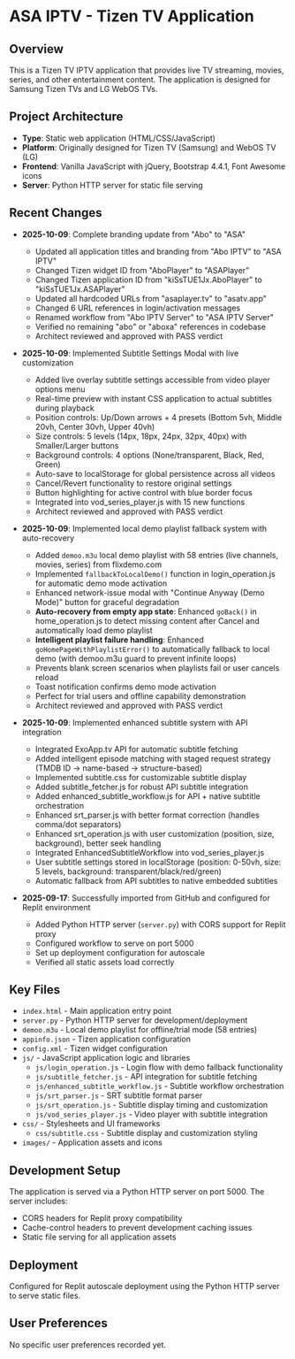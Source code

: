 # ASA IPTV - Tizen TV Application

## Overview
This is a Tizen TV IPTV application that provides live TV streaming, movies, series, and other entertainment content. The application is designed for Samsung Tizen TVs and LG WebOS TVs.

## Project Architecture
- **Type**: Static web application (HTML/CSS/JavaScript)
- **Platform**: Originally designed for Tizen TV (Samsung) and WebOS TV (LG)
- **Frontend**: Vanilla JavaScript with jQuery, Bootstrap 4.4.1, Font Awesome icons
- **Server**: Python HTTP server for static file serving

## Recent Changes
- **2025-10-09**: Complete branding update from "Abo" to "ASA"
  - Updated all application titles and branding from "Abo IPTV" to "ASA IPTV"
  - Changed Tizen widget ID from "AboPlayer" to "ASAPlayer"
  - Changed Tizen application ID from "kiSsTUE1Jx.AboPlayer" to "kiSsTUE1Jx.ASAPlayer"
  - Updated all hardcoded URLs from "asaplayer.tv" to "asatv.app"
  - Changed 6 URL references in login/activation messages
  - Renamed workflow from "Abo IPTV Server" to "ASA IPTV Server"
  - Verified no remaining "abo" or "aboxa" references in codebase
  - Architect reviewed and approved with PASS verdict

- **2025-10-09**: Implemented Subtitle Settings Modal with live customization
  - Added live overlay subtitle settings accessible from video player options menu
  - Real-time preview with instant CSS application to actual subtitles during playback
  - Position controls: Up/Down arrows + 4 presets (Bottom 5vh, Middle 20vh, Center 30vh, Upper 40vh)
  - Size controls: 5 levels (14px, 18px, 24px, 32px, 40px) with Smaller/Larger buttons
  - Background controls: 4 options (None/transparent, Black, Red, Green)
  - Auto-save to localStorage for global persistence across all videos
  - Cancel/Revert functionality to restore original settings
  - Button highlighting for active control with blue border focus
  - Integrated into vod_series_player.js with 15 new functions
  - Architect reviewed and approved with PASS verdict

- **2025-10-09**: Implemented local demo playlist fallback system with auto-recovery
  - Added `demoo.m3u` local demo playlist with 58 entries (live channels, movies, series) from flixdemo.com
  - Implemented `fallbackToLocalDemo()` function in login_operation.js for automatic demo mode activation
  - Enhanced network-issue modal with "Continue Anyway (Demo Mode)" button for graceful degradation
  - **Auto-recovery from empty app state**: Enhanced `goBack()` in home_operation.js to detect missing content after Cancel and automatically load demo playlist
  - **Intelligent playlist failure handling**: Enhanced `goHomePageWithPlaylistError()` to automatically fallback to local demo (with demoo.m3u guard to prevent infinite loops)
  - Prevents blank screen scenarios when playlists fail or user cancels reload
  - Toast notification confirms demo mode activation
  - Perfect for trial users and offline capability demonstration
  - Architect reviewed and approved with PASS verdict

- **2025-10-09**: Implemented enhanced subtitle system with API integration
  - Integrated ExoApp.tv API for automatic subtitle fetching
  - Added intelligent episode matching with staged request strategy (TMDB ID → name-based → structure-based)
  - Implemented subtitle.css for customizable subtitle display
  - Added subtitle_fetcher.js for robust API subtitle integration
  - Added enhanced_subtitle_workflow.js for API + native subtitle orchestration
  - Enhanced srt_parser.js with better format correction (handles comma/dot separators)
  - Enhanced srt_operation.js with user customization (position, size, background), better seek handling
  - Integrated EnhancedSubtitleWorkflow into vod_series_player.js
  - User subtitle settings stored in localStorage (position: 0-50vh, size: 5 levels, background: transparent/black/red/green)
  - Automatic fallback from API subtitles to native embedded subtitles

- **2025-09-17**: Successfully imported from GitHub and configured for Replit environment
  - Added Python HTTP server (`server.py`) with CORS support for Replit proxy
  - Configured workflow to serve on port 5000
  - Set up deployment configuration for autoscale
  - Verified all static assets load correctly

## Key Files
- `index.html` - Main application entry point
- `server.py` - Python HTTP server for development/deployment
- `demoo.m3u` - Local demo playlist for offline/trial mode (58 entries)
- `appinfo.json` - Tizen application configuration
- `config.xml` - Tizen widget configuration
- `js/` - JavaScript application logic and libraries
  - `js/login_operation.js` - Login flow with demo fallback functionality
  - `js/subtitle_fetcher.js` - API integration for subtitle fetching
  - `js/enhanced_subtitle_workflow.js` - Subtitle workflow orchestration
  - `js/srt_parser.js` - SRT subtitle format parser
  - `js/srt_operation.js` - Subtitle display timing and customization
  - `js/vod_series_player.js` - Video player with subtitle integration
- `css/` - Stylesheets and UI frameworks
  - `css/subtitle.css` - Subtitle display and customization styling
- `images/` - Application assets and icons

## Development Setup
The application is served via a Python HTTP server on port 5000. The server includes:
- CORS headers for Replit proxy compatibility
- Cache-control headers to prevent development caching issues
- Static file serving for all application assets

## Deployment
Configured for Replit autoscale deployment using the Python HTTP server to serve static files.

## User Preferences
No specific user preferences recorded yet.